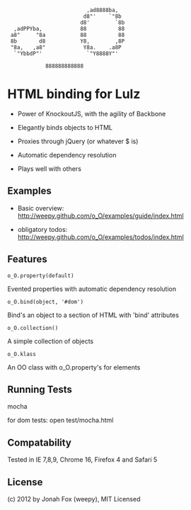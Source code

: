 ```
                         ,ad8888ba,            
                        d8"'    `"8b           
                       d8'        `8b     
  ,adPPYba,            88          88          
 a8"     "8a           88          88     
 8b       d8           Y8,        ,8P          
 "8a,   ,a8"            Y8a.    .a8P           
  `"YbbdP"'              `"Y8888Y"'            

            888888888888                       
```           
           
HTML binding for Lulz 
========

* Power of KnockoutJS, with the agility of Backbone

* Elegantly binds objects to HTML

* Proxies through jQuery (or whatever $ is)

* Automatic dependency resolution

* Plays well with others



Examples
--------

* Basic overview: http://weepy.github.com/o_O/examples/guide/index.html

* obligatory todos: http://weepy.github.com/o_O/examples/todos/index.html

Features
--------

```o_O.property(default)```
  
Evented properties with automatic dependency resolution

```o_O.bind(object, '#dom')```
  
Bind's an object to a section of HTML with 'bind' attributes

```o_O.collection()```
  
A simple collection of objects

```o_O.klass```
  
An OO class with o_O.property's for elements


Running Tests
-------------

mocha

for dom tests: open test/mocha.html

Compatability
-------------

Tested in IE 7,8,9, Chrome 16, Firefox 4 and Safari 5


License
-------

(c) 2012 by Jonah Fox (weepy), MIT Licensed